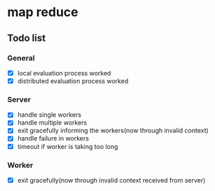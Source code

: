 # map reduce

## Todo list

### General

- [x] local evaluation process worked
- [x] distributed evaluation process worked

### Server

- [x] handle single workers
- [x] handle multiple workers
- [x] exit gracefully informing the workers(now through invalid context)
- [x] handle failure in workers
- [x] timeout if worker is taking too long

### Worker

- [x] exit gracefully(now through invalid context received from server)

